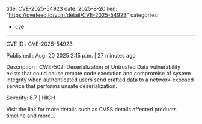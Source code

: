  
title: CVE-2025-54923
date: 2025-8-20
lien: "https://cvefeed.io/vuln/detail/CVE-2025-54923"
categories:
  - cve
---

CVE ID : CVE-2025-54923

Published :  Aug. 20
2025
2:15 p.m. | 27 minutes ago

Description : CWE-502: Deserialization of Untrusted Data vulnerability exists that could cause remote code execution and compromise of system integrity when authenticated users send crafted data to a network-exposed service that performs unsafe deserialization.

Severity: 8.7 | HIGH

Visit the link for more details
such as CVSS details
affected products
timeline
and more...
